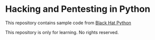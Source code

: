 # Hacking and Pentesting in Python

This repository contains sample code from [Black Hat Python](https://nostarch.com/blackhatpython)

This repository is only for learning. No rights reserved.

